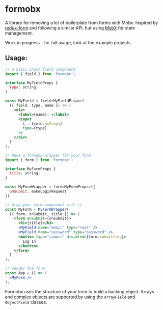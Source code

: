 # formobx

A library for removing a lot of boilerplate from forms with Mobx. Inspired by
[redux-form](https://github.com/erikras/redux-form) and following a similar API,
but using [MobX](https://github.com/mobxjs/mobx) for state management.

Work in progress - for full usage, look at the example projects.

## Usage:

```jsx
// A basic input field component
import { field } from 'formobx';

interface MyFieldProps {
  type: string;
}

const MyField = field<MyFieldProps>(
  ({ field, type, name }) => (
    <div>
      <label>{name}: </label>
      <input
        {...field.asProps}
        type={type}
      />
    </div>
  )
);
```

```jsx
// Make a formobx wrapper for your form
import { form } from 'formobx';

interface MyFormProps {
  title: string;
}

const MyFormWrapper = form<MyFormProps>({
  onSubmit: makeLoginRequest
})
```

```jsx
// Wrap your form component with it
const MyForm = MyFormWrapper(
  ({ form, onSubmit, title }) => (
    <form onSubmit={onSubmit}>
      <h1>{title}</h1>
      <MyField name="email" type="text" />
      <MyField name="password" type="password" />
      <button type="submit" disabled={form.submitting}>
        Log In
      </button>
    </form>
  )
);
```

```jsx
// render the form
const App = () => (
  <MyForm />
);
```

Formobx uses the structure of your form to build a backing object. Arrays and
complex objects are supported by using the `ArrayField` and `ObjectField`
classes.
